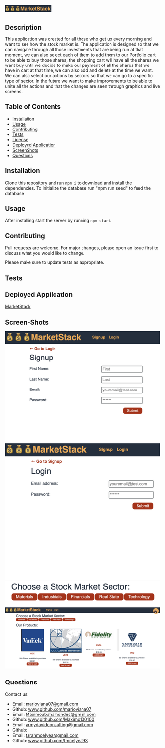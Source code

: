 # <img src= "client/public/images/logo.jpg" width="150"/>

## Description 

This application was created for all those who get up every morning and want to see how the stock market is. The application is designed so that we can navigate through all those investments that are being run at that moment, we can also select each of them to add them to our Portfolio cart to be able to buy those shares, the shopping cart will have all the shares we want buy until we decide to make our payment of all the shares that we have in cart at that time, we can also add and delete at the time we want. We can also select our actions by sectors so that we can go to a specific type of sector. In the future we want to make improvements to be able to unite all the actions and that the changes are seen through graphics and live screens.

## Table of Contents

- [Installation](#installation)
- [Usage](#usage)
- [Contributing](#contributing)
- [Tests](#tests)
- [License](#license)
- [Deployed Application](#Deployed-Application)
- [ScreenShots](screen-shot)
- [Questions](#questions)

## Installation

Clone this repository and run `npm i` to download and install the dependencies. To initialize the database run "npm run seed" to feed the database
## Usage 

After installing start the server by running `npm start`.

## Contributing

Pull requests are welcome. For major changes, please open an issue first to discuss what you would like to change.

Please make sure to update tests as appropriate.



## Tests

## Deployed Application

[MarketStack]()

## Screen-Shots
![screenshot](client/public/images/singup.jpg)
![screenshot](client/public/images/login.jpg)
![screenshot](client/public/images/sectors.png)
![screenshot](client/public/images/main.jpg)

## Questions

Contact us:

* Email: marioviana07@gmail.com
* Github: www.github.com/marioviana07
* Email: Maximoabahamondes@gmail.com
* Github: www.github.com/Maximo100100
* Email: armydavidconsulting@gmail.com
* Github: 
* Email: tarahmcelyea@gmail.com
* Github: www.github.com/tmcelyea93